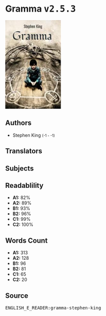 # Gramma <kbd>v2.5.3</kbd>

![](./cover.medium.jpg "")

## Authors


 - Stephen King <small>(-1 - -1)</small>

## Translators



## Subjects



## Readablility


 - **A1:** 82%
 - **A2:** 89%
 - **B1:** 93%
 - **B2:** 96%
 - **C1:** 99%
 - **C2:** 100%

## Words Count


 - **A1:** 313
 - **A2:** 128
 - **B1:** 96
 - **B2:** 81
 - **C1:** 65
 - **C2:** 20

## Source


<kbd>ENGLISH_E_READER:gramma-stephen-king</kbd>
